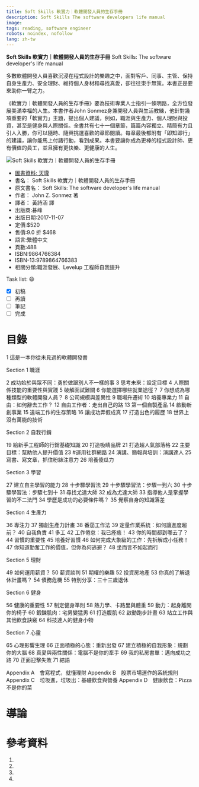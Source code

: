 ```yaml
---
title: Soft Skills 軟實力｜軟體開發人員的生存手冊
description: Soft Skills The software developers life manual
image: 
tags: reading, software engineer
robots: noindex, nofollow
lang: zh-tw
---
```


**Soft Skills 軟實力｜軟體開發人員的生存手冊**
Soft Skills: The software developer's life manual

多數軟體開發人員喜歡沉浸在程式設計的樂趣之中，面對客戶、同事、主管、保持自身生產力、安全理財、維持個人身材和尋找真愛，卻往往束手無策。本書正是要來助你一臂之力。

 

《軟實力｜軟體開發人員的生存手冊》要為技術專業人士指引一條明路，全方位發展美滿幸福的人生。本書作者John Sonmez身兼開發人員與生活教練，他針對幾項重要的「軟實力」主題，提出個人建議，例如，職涯與生產力、個人理財與投資，甚至是健身與人際關係。全書共有七十一個章節，篇篇內容獨立、精簡有力且引人入勝，你可以隨時、隨興挑選喜歡的章節閱讀。每章最後都附有「即知即行」的建議，讓你能馬上付諸行動，看到成果。本書要讓你成為更棒的程式設計師、更有價值的員工，並且擁有更快樂、更健康的人生。
<!--more-->

![Soft Skills 軟實力｜軟體開發人員的生存手冊](https://cf-assets2.tenlong.com.tw/products/images/000/111/000/webp/9789864766383.webp?1525540243)
* [圖書資料: 天瓏](https://www.tenlong.com.tw/products/9789864766383)
* 書名： Soft Skills 軟實力｜軟體開發人員的生存手冊
* 原文書名： Soft Skills: The software developer's life manual
* 作者： John Z. Sonmez 著  
* 譯者： 黃詩涵 譯
* 出版商:碁峰
* 出版日期:2017-11-07
* 定價:$520
* 售價:9.0 折 $468
* 語言:繁體中文
* 頁數:488
* ISBN:9864766384
* ISBN-13:9789864766383
* 相關分類:職涯發展、Levelup 工程師自我提升


Task list: :smile:

- [x] 初稿
- [ ] 再讀
- [ ] 筆記
- [ ] 完成

# 目錄


1 這是一本你從未見過的軟體開發書


Section 1 職涯

2 成功始於與眾不同：勇於做跟別人不一樣的事
3 思考未來：設定目標
4 人際關係技能的重要性與實踐
5 破解面試難關
6 你能選擇哪些就業途徑？
7 你想成為哪種類型的軟體開發人員？
8 公司規模與差異性
9 職場升遷術
10 培養專業力
11 自由：如何辭去工作？
12 自由工作者：走出自己的路
13 第一個自製產品
14 啟動新創事業
15 遠端工作的生存策略
16 讓成功弄假成真
17 打造出色的履歷
18 世界上沒有萬能的技術


Section 2 自我行銷

19 給新手工程師的行銷基礎知識
20 打造吸睛品牌
21 打造超人氣部落格
22 主要目標：幫助他人提升價值
23 #運用社群網路
24 演講、簡報與培訓：演講達人
25 寫書、寫文章，抓住粉絲注意力
26 培養傻瓜力
 

Section 3 學習

27 建立自主學習的能力
28 十步驟學習法
29 十步驟學習法：步驟一到六
30 十步驟學習法：步驟七到十
31 尋找尤達大師
32 成為尤達大師
33 指導他人是掌握學習的不二法門
34 學歷是成功的必要條件嗎？
35 覺察自身的知識落差
 
Section 4 生產力

36 專注力
37 獨創生產力計畫
38 番茄工作法
39 定量作業系統：如何讓進度超前？
40 自我負責
41 多工
42 工作倦怠：我已痊癒！
43 你的時間都到哪去了？
44 習慣的重要性
45 培養好習慣
46 如何完成大象級的工作：先拆解成小任務！
47 你知道勤奮工作的價值，但你為何逃避？
48 坐而言不如起而行
 

Section 5 理財

49 如何運用薪資？
50 薪資談判
51 期權的樂趣
52 投資房地產
53 你真的了解退休計畫嗎？
54 債務危機
55 特別分享：三十三歲退休
 

Section 6 健身

56 健康的重要性
57 制定健身準則
58 熱力學、卡路里與體重
59 動力：起身離開你的椅子
60 鍛鍊肌肉：宅男變猛男
61 打造腹肌
62 啟動跑步計畫
63 站立工作與其他飲食訣竅
64 科技達人的健身小物
 

Section 7 心靈

65 心理影響生理
66 正面積極的心態：重新出發
67 建立積極的自我形象：規劃你的大腦
68 真愛與兩性關係：電腦不是你的牽手
69 我的私房書單：邁向成功之路
70 正面迎擊失敗
71 結語

Appendix A　會寫程式，就懂理財
Appendix B　股票市場運作的系統規則
Appendix C　垃圾進，垃圾出：基礎飲食與營養
Appendix D　健康飲食：Pizza不是你的菜

# 導論



 
# 參考資料
1. []()
2. []()
3. []()
4. []()



[決戰熱蘭遮]: https://www.books.com.tw/products/0010773335 "決戰熱蘭遮"
[熱蘭遮城日誌]: https://zh.wikipedia.org/wiki/%E7%86%B1%E8%98%AD%E9%81%AE%E5%9F%8E%E6%97%A5%E8%AA%8C "熱蘭遮城日誌"
[google]: https://www.google.com "Search Engine"